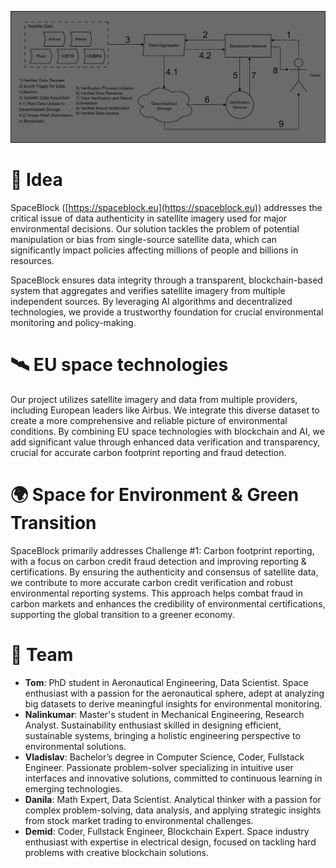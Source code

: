 ![](./project-structure.png "")

# 💎 Idea
SpaceBlock ([https://spaceblock.eu](https://spaceblock.eu)) addresses the critical issue of data authenticity in satellite imagery used for major environmental decisions. Our solution tackles the problem of potential manipulation or bias from single-source satellite data, which can significantly impact policies affecting millions of people and billions in resources. 

SpaceBlock ensures data integrity through a transparent, blockchain-based system that aggregates and verifies satellite imagery from multiple independent sources. By leveraging AI algorithms and decentralized technologies, we provide a trustworthy foundation for crucial environmental monitoring and policy-making.

# 🛰️ EU space technologies
Our project utilizes satellite imagery and data from multiple providers, including European leaders like Airbus. We integrate this diverse dataset to create a more comprehensive and reliable picture of environmental conditions. By combining EU space technologies with blockchain and AI, we add significant value through enhanced data verification and transparency, crucial for accurate carbon footprint reporting and fraud detection.

# 🌍 Space for Environment & Green Transition 
SpaceBlock primarily addresses Challenge #1: Carbon footprint reporting, with a focus on carbon credit fraud detection and improving reporting & certifications. By ensuring the authenticity and consensus of satellite data, we contribute to more accurate carbon credit verification and robust environmental reporting systems. This approach helps combat fraud in carbon markets and enhances the credibility of environmental certifications, supporting the global transition to a greener economy.

# 🤼 Team

- **Tom**: PhD student in Aeronautical Engineering, Data Scientist. Space enthusiast with a passion for the aeronautical sphere, adept at analyzing big datasets to derive meaningful insights for environmental monitoring.
- **Nalinkumar**: Master's student in Mechanical Engineering, Research Analyst. Sustainability enthusiast skilled in designing efficient, sustainable systems, bringing a holistic engineering perspective to environmental solutions.
- **Vladislav**: Bachelor’s degree in Computer Science, Coder, Fullstack Engineer. Passionate problem-solver specializing in intuitive user interfaces and innovative solutions, committed to continuous learning in emerging technologies.
- **Danila**: Math Expert, Data Scientist. Analytical thinker with a passion for complex problem-solving, data analysis, and applying strategic insights from stock market trading to environmental challenges.
- **Demid**: Coder, Fullstack Engineer, Blockchain Expert. Space industry enthusiast with expertise in electrical design, focused on tackling hard problems with creative blockchain solutions.